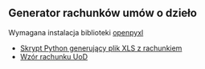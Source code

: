 ## Generator rachunków umów o dzieło

<p>
  Wymagana instalacja biblioteki <a href='https://openpyxl.readthedocs.io/en/stable/' target='_blank'>openpyxl</a>
</p>

- <a href='uodgenerator.py'>Skrypt Python generujący plik XLS z rachunkiem</a>
- <a href='uod_wzor.xlsx'>Wzór rachunku UoD</a>

